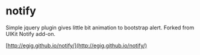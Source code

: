 notify
======

Simple jquery plugin gives little bit animation to bootstrap alert. Forked from UIKit Notify add-on.

[http://egig.github.io/notify/](http://egig.github.io/notify/)

